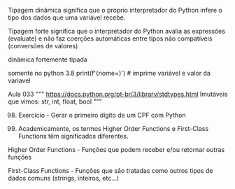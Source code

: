 Tipagem dinâmica significa que o próprio interpretador do Python infere o tipo dos dados que uma variável recebe.

Tipagem forte significa que o interpretador do Python avalia as expressões (evaluate) e não faz coerções automáticas entre tipos não compatíveis (conversões de valores)


dinâmica fortemente tipada


somente no python 3.8
print(f'{nome=}') # imprime variável e valor da variavel


Aula 033
"""
 https://docs.python.org/pt-br/3/library/stdtypes.html
Imutáveis que vimos: str, int, float, bool
"""

98. Exercício - Gerar o primeiro dígito de um CPF com Python

115. Academicamente, os termos Higher Order Functions e First-Class Functions têm significados diferentes.

Higher Order Functions - Funções que podem receber e/ou retornar outras funções

First-Class Functions - Funções que são tratadas como outros tipos de dados comuns (strings, inteiros, etc...)

